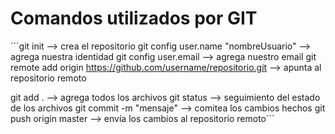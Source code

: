 # Comandos utilizados por GIT

´´´git init --> crea el repositorio
git config user.name "nombreUsuario" --> agrega nuestra identidad
git config user.email --> agrega nuestro email
git remote add origin https://github.com/username/repositorio.git --> apunta al repositorio remoto

git add . --> agrega todos los archivos
git status --> seguimiento del estado de los archivos
git commit -m "mensaje" --> comitea los cambios hechos
git push origin master --> envía los cambios al repositorio remoto```

